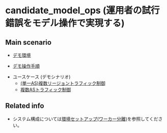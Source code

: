 # candidate_model_ops (運用者の試行錯誤をモデル操作で実現する)

## Main scenario

* [デモ環境](./doc/abstract.md)
- [デモ操作手順](./doc/operation.md)
* ユースケース (デモシナリオ)
  * [(単一AS)複数リージョントラフィック制御](./doc/multi_region_te/introduction.md)
  * [複数ASトラフィック制御](./doc/multi_src_as_te/introduction.md)

## Related info

* システム構成については[環境セットアップ(ワーカー分離)](../../doc/provision_workers.md)を参照してください。
